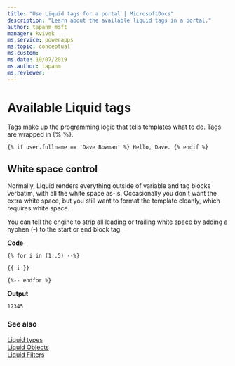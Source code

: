 ```yaml
---
title: "Use Liquid tags for a portal | MicrosoftDocs"
description: "Learn about the available liquid tags in a portal."
author: tapanm-msft
manager: kvivek
ms.service: powerapps
ms.topic: conceptual
ms.custom: 
ms.date: 10/07/2019
ms.author: tapanm
ms.reviewer:
---
```


# Available Liquid tags

Tags make up the programming logic that tells templates what to do. Tags are wrapped in {% %}.

```
{% if user.fullname == 'Dave Bowman' %} Hello, Dave. {% endif %}
```

## White space control

Normally, Liquid renders everything outside of variable and tag blocks verbatim, with all the white space as-is. Occasionally you don't want the extra white space, but you still want to format the template cleanly, which requires white space.

You can tell the engine to strip all leading or trailing white space by adding a hyphen (-) to the start or end block tag.

**Code**

```
{% for i in (1..5) --%}

{{ i }}

{%-- endfor %}
```

**Output**

```
12345
```
### See also

[Liquid types](liquid-types.md)  
[Liquid Objects](liquid-objects.md)  
[Liquid Filters](liquid-filters.md) 

